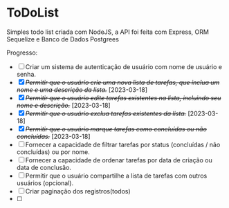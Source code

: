 # ToDoList
Simples todo list criada com NodeJS, a API foi feita com Express, ORM Sequelize e Banco de Dados Postgrees


Progresso:
* [ ] Criar um sistema de autenticação de usuário com nome de usuário e senha.
* [X] ~~*Permitir que o usuário crie uma nova lista de tarefas, que inclua um nome e uma descrição da lista.*~~ [2023-03-18]
* [X] ~~*Permitir que o usuário edite tarefas existentes na lista, incluindo seu nome e descrição.*~~ [2023-03-18]
* [X] ~~*Permitir que o usuário exclua tarefas existentes da lista.*~~ [2023-03-18]
* [X] ~~*Permitir que o usuário marque tarefas como concluídas ou não concluídas.*~~ [2023-03-18]
* [ ] Fornecer a capacidade de filtrar tarefas por status (concluídas / não concluídas) ou por nome.
* [ ] Fornecer a capacidade de ordenar tarefas por data de criação ou data de conclusão.
* [ ] Permitir que o usuário compartilhe a lista de tarefas com outros usuários (opcional).
* [ ] Criar paginação dos registros(todos)
* [ ] 